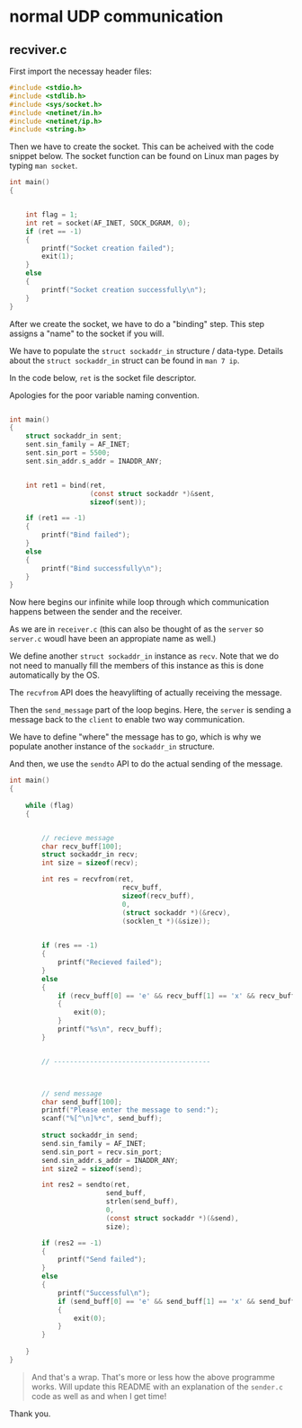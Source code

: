 # normal UDP communication




## recviver.c


First import the necessay header files:
```c
#include <stdio.h>
#include <stdlib.h>
#include <sys/socket.h>
#include <netinet/in.h>
#include <netinet/ip.h>
#include <string.h>
```



Then we have to create the socket. This can be acheived with the code snippet below.
The socket function can be found on Linux man pages by typing `man socket`.


```c
int main()
{


    int flag = 1;
    int ret = socket(AF_INET, SOCK_DGRAM, 0);
    if (ret == -1)
    {
        printf("Socket creation failed");
        exit(1);
    }
    else
    {
        printf("Socket creation successfully\n");
    }
}

```


After we create the socket, we have to do a "binding" step.
This step assigns a "name" to the socket if you will.

We have to populate the `struct sockaddr_in` structure / data-type.
Details about the `struct sockaddr_in` struct can be found in `man 7 ip`.


In the code below, `ret` is the socket file descriptor.

Apologies for the poor variable naming convention.

```c

int main() 
{
    struct sockaddr_in sent;
    sent.sin_family = AF_INET;
    sent.sin_port = 5500;
    sent.sin_addr.s_addr = INADDR_ANY;


    int ret1 = bind(ret, 
                    (const struct sockaddr *)&sent, 
                    sizeof(sent));

    if (ret1 == -1)
    {
        printf("Bind failed");
    }
    else
    {
        printf("Bind successfully\n");
    }
}

```

Now here begins our infinite while loop through which communication happens between the sender and the receiver.


As we are in `receiver.c` (this can also be thought of as the `server` so `server.c` woudl have been an appropiate name as well.)

We define another `struct sockaddr_in` instance as `recv`. Note that we do not need to manually fill the members of this instance as this is done automatically by the OS.

The `recvfrom` API does the heavylifting of actually receiving the message.




Then the `send_message` part of the loop begins. Here, the `server` is sending a message back to the `client` to enable two way communication.


We have to define "where" the message has to go, which is why we populate another instance of the `sockaddr_in` structure.


And then, we use the `sendto` API to do the actual sending of the message.




```c
int main()
{
    
    while (flag)
    {


        // recieve message
        char recv_buff[100];
        struct sockaddr_in recv;
        int size = sizeof(recv);

        int res = recvfrom(ret, 
                            recv_buff, 
                            sizeof(recv_buff), 
                            0, 
                            (struct sockaddr *)(&recv),
                            (socklen_t *)(&size));

                            
        if (res == -1)
        {
            printf("Recieved failed");
        }
        else
        {
            if (recv_buff[0] == 'e' && recv_buff[1] == 'x' && recv_buff[2] == 'i' && recv_buff[3] == 't')
            {
                exit(0);
            }
            printf("%s\n", recv_buff);
        }


        // ---------------------------------------



        // send message
        char send_buff[100];
        printf("Please enter the message to send:");
        scanf("%[^\n]%*c", send_buff);
        
        struct sockaddr_in send;
        send.sin_family = AF_INET;
        send.sin_port = recv.sin_port;
        send.sin_addr.s_addr = INADDR_ANY;
        int size2 = sizeof(send);

        int res2 = sendto(ret, 
                        send_buff, 
                        strlen(send_buff), 
                        0, 
                        (const struct sockaddr *)(&send), 
                        size);

        if (res2 == -1)
        {
            printf("Send failed");
        }
        else
        {
            printf("Successful\n");
            if (send_buff[0] == 'e' && send_buff[1] == 'x' && send_buff[2] == 'i' && send_buff[3] == 't')
            {
                exit(0);
            }
        }
        
    }
}
```





> And that's a wrap. That's more or less how the above programme works. Will update this README with an explanation of the `sender.c` code as well as and when I get time!

Thank you.

